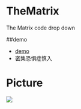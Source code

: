 # TheMatrix
The Matrix code drop down

##demo
- [demo](http://dearxiaojie.xyz/TheMatrix)
- 密集恐惧症慎入

# Picture

![](http://7xjp74.com1.z0.glb.clouddn.com/matrix.gif)
